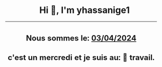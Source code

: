 <h1 align='center'>Hi 👋, I'm yhassanige1</h1>
<div align='center'>

|<h2 align='center'>Nous sommes le: <u>03/04/2024</u></h2><h2 align='center'>c'est un mercredi et je suis au: 🏢 travail.</h2>|
|---
</div>